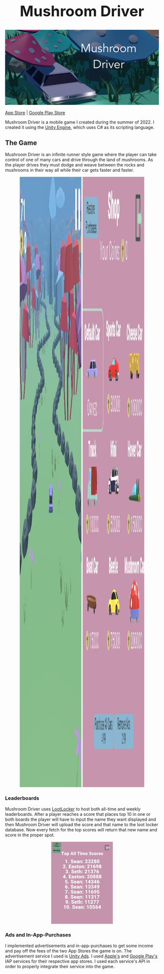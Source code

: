 <h1 style='text-align: center;font-size: 3rem;'>Mushroom Driver</h1>

![Mushroom Header](./ReadMeImages/HeaderImg.png)

[App Store](https://apps.apple.com/us/app/mushroom-driver/id1635598791) | [Google Play Store](https://play.google.com/store/apps/details?id=com.GooninGames.MushroomDriver)

Mushroom Driver is a mobile game I created during the summer of 2022. I created it using the [Unity Engine](https://unity.com/), which uses C# as its scripting language.

## The Game

Mushroom Driver is an infinite runner style game where the player can take control of one of many cars and drive through the land of mushrooms. As the player drives they must dodge and weave between the rocks and mushrooms in their way all while their car gets faster and faster.
<p align="center">
<img style="width: 40%; height: 50vh;" src='./ReadMeImages/Game.jpg'/>
<img style="width: 40%; height: 50vh;" src='./ReadMeImages/Shop.jpg'/>
</p>

### Leaderboards

Mushroom Driver uses [LootLocker](https://lootlocker.com/) to host both all-time and weekly leaderboards. After a player reaches a score that places top 10 in one or both boards the player will have to input the name they want displayed and then Mushroom Driver will upload the score and that name to the loot locker database. Now every fetch for the top scores will return that new name and score in the proper spot.
<p align="center">
<img style="width: 40%; height 50vh;" src='./ReadMeImages/Leaderboard.jpg' />
</p>

### Ads and In-App-Purchases

I implemented advertisements and in-app-purchases to get some income and pay off the fees of the two App Stores the game is on. The advertisement service I used is [Unity Ads](https://unity.com/solutions/unity-ads). I used [Apple's](https://developer.apple.com/documentation/storekit/in-app_purchase) and  [Google Play's](https://developer.android.com/google/play/billing) IAP services for their respective app stores. I used each service's API in order to properly integrate their service into the game.
